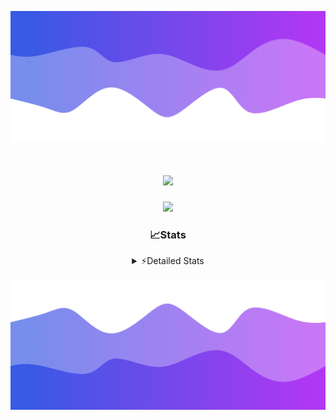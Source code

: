 ![Header](./header.png)
<div align="center">

<h1 align="center">
  <a href="https://git.io/typing-svg">
    <img src="https://readme-typing-svg.herokuapp.com/?lines=Hello,+There!+%F0%9F%91%8B;This+is+chicho.;Owner+on+Ocean;&center=true&size=25">
  </a>
</h1>
  
<p align="center">
  <img src="https://lanyard.cnrad.dev/api/852683595378196480" />
</p>

### 📈Stats
<details>
    <summary> ⚡Detailed Stats</summary>
    <br/>

<!--START_SECTION:waka-->
![Code Time](http://img.shields.io/badge/Code%20Time-734%20hrs%204%20mins-blue)

![Profile Views](http://img.shields.io/badge/Profile%20Views-11-blue)

**🐱 My GitHub Data** 

> 📦 75.3 kB Used in GitHub's Storage 
 > 
> 🏆 22 Contributions in the Year 2024
 > 
> 🚫 Not Opted to Hire
 > 
> 📜 15 Public Repositories 
 > 
> 🔑 6 Private Repositories 
 > 
**I'm a Night 🦉** 

```text
🌞 Morning                21 commits          █░░░░░░░░░░░░░░░░░░░░░░░░   05.43 % 
🌆 Daytime                51 commits          ███░░░░░░░░░░░░░░░░░░░░░░   13.18 % 
🌃 Evening                169 commits         ███████████░░░░░░░░░░░░░░   43.67 % 
🌙 Night                  146 commits         █████████░░░░░░░░░░░░░░░░   37.73 % 
```
📅 **I'm Most Productive on Tuesday** 

```text
Monday                   23 commits          █░░░░░░░░░░░░░░░░░░░░░░░░   05.94 % 
Tuesday                  106 commits         ███████░░░░░░░░░░░░░░░░░░   27.39 % 
Wednesday                77 commits          █████░░░░░░░░░░░░░░░░░░░░   19.90 % 
Thursday                 55 commits          ████░░░░░░░░░░░░░░░░░░░░░   14.21 % 
Friday                   41 commits          ███░░░░░░░░░░░░░░░░░░░░░░   10.59 % 
Saturday                 34 commits          ██░░░░░░░░░░░░░░░░░░░░░░░   08.79 % 
Sunday                   51 commits          ███░░░░░░░░░░░░░░░░░░░░░░   13.18 % 
```


📊 **This Week I Spent My Time On** 

```text
🕑︎ Time Zone: America/Argentina/Buenos_Aires

💬 Programming Languages: 
Python                   2 hrs 41 mins       ██████████████░░░░░░░░░░░   57.38 % 
JavaScript               1 hr 22 mins        ███████░░░░░░░░░░░░░░░░░░   29.47 % 
Other                    16 mins             █░░░░░░░░░░░░░░░░░░░░░░░░   05.94 % 
HTML                     12 mins             █░░░░░░░░░░░░░░░░░░░░░░░░   04.57 % 
JSON                     4 mins              ░░░░░░░░░░░░░░░░░░░░░░░░░   01.44 % 

🔥 Editors: 
VS Code                  4 hrs 41 mins       █████████████████████████   100.00 % 

🐱‍💻 Projects: 
Unknown Project          4 hrs 12 mins       ██████████████████████░░░   89.67 % 
paypalbot                29 mins             ███░░░░░░░░░░░░░░░░░░░░░░   10.33 % 

💻 Operating System: 
Windows                  4 hrs 41 mins       █████████████████████████   100.00 % 
```

**I Mostly Code in JavaScript** 

```text
JavaScript               8 repos             ███████░░░░░░░░░░░░░░░░░░   26.67 % 
HTML                     7 repos             ██████░░░░░░░░░░░░░░░░░░░   23.33 % 
C#                       2 repos             ██░░░░░░░░░░░░░░░░░░░░░░░   06.67 % 
SCSS                     1 repo              █░░░░░░░░░░░░░░░░░░░░░░░░   03.33 % 
Batchfile                1 repo              █░░░░░░░░░░░░░░░░░░░░░░░░   03.33 % 
```




 Last Updated on 27/05/2024 08:17:34 UTC
<!--END_SECTION:waka-->
</details>

![Footer](./footer.png)
